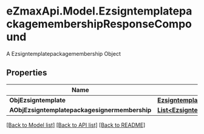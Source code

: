 # eZmaxApi.Model.EzsigntemplatepackagemembershipResponseCompound
A Ezsigntemplatepackagemembership Object

## Properties

Name | Type | Description | Notes
------------ | ------------- | ------------- | -------------
**ObjEzsigntemplate** | [**EzsigntemplateResponseCompound**](EzsigntemplateResponseCompound.md) |  | 
**AObjEzsigntemplatepackagesignermembership** | [**List&lt;EzsigntemplatepackagesignermembershipResponseCompound&gt;**](EzsigntemplatepackagesignermembershipResponseCompound.md) |  | 

[[Back to Model list]](../README.md#documentation-for-models) [[Back to API list]](../README.md#documentation-for-api-endpoints) [[Back to README]](../README.md)

